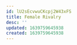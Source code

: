 ```yaml
---
id: lU2sEcvwuCKcpj2W43xFS
title: Female Rivalry
desc: ''
updated: 1639759645938
created: 1639759645938
---
```


